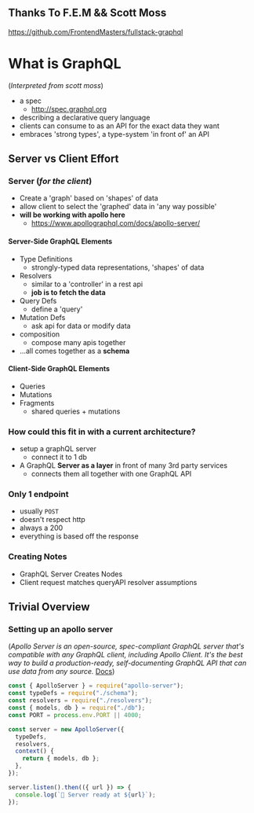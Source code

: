 ## Thanks To F.E.M && Scott Moss

https://github.com/FrontendMasters/fullstack-graphql

# What is GraphQL

(_Interpreted from scott moss_)

- a spec
  - http://spec.graphql.org
- describing a declarative query language
- clients can consume to as an API for the exact data they want
- embraces 'strong types', a type-system 'in front of' an API

## Server vs Client Effort

### Server (_for the client_)

- Create a 'graph' based on 'shapes' of data
- allow client to select the 'graphed' data in 'any way possible'
- **will be working with apollo here**
  - https://www.apollographql.com/docs/apollo-server/

#### Server-Side GraphQL Elements

- Type Definitions
  - strongly-typed data representations, 'shapes' of data
- Resolvers
  - similar to a 'controller' in a rest api
  - **job is to fetch the data**
- Query Defs
  - define a 'query'
- Mutation Defs
  - ask api for data or modify data
- composition
  - compose many apis together
- ...all comes together as a **schema**

#### Client-Side GraphQL Elements

- Queries
- Mutations
- Fragments
  - shared queries + mutations

### How could this fit in with a current architecture?

- setup a graphQL server
  - connect it to 1 db
- A GraphQL **Server as a layer** in front of many 3rd party services
  - connects them all together with one GraphQL API

### Only 1 endpoint

- usually `POST`
- doesn't respect http
- always a 200
- everything is based off the response

### Creating Notes

- GraphQL Server Creates Nodes
- Client request matches queryAPI resolver assumptions

## Trivial Overview

### Setting up an apollo server

(_Apollo Server is an open-source, spec-compliant GraphQL server that's compatible with any GraphQL client, including Apollo Client. It's the best way to build a production-ready, self-documenting GraphQL API that can use data from any source._ [Docs](https://www.apollographql.com/docs/apollo-server/))

```js
const { ApolloServer } = require("apollo-server");
const typeDefs = require("./schema");
const resolvers = require("./resolvers");
const { models, db } = require("./db");
const PORT = process.env.PORT || 4000;

const server = new ApolloServer({
  typeDefs,
  resolvers,
  context() {
    return { models, db };
  },
});

server.listen().then(({ url }) => {
  console.log(`🚀 Server ready at ${url}`);
});
```
